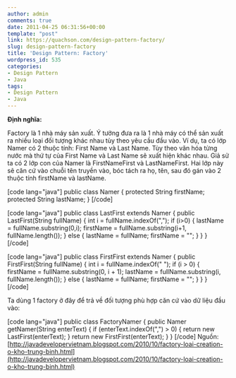 ```yaml
---
author: admin
comments: true
date: 2011-04-25 06:31:56+00:00
template: "post"
link: https://quachson.com/design-pattern-factory/
slug: design-pattern-factory
title: 'Design Pattern: Factory'
wordpress_id: 535
categories:
- Design Pattern
- Java
tags:
- Design Pattern
- Java
---
```


**Định nghĩa:**

Factory là 1 nhà máy sản xuất. Ý tưởng đưa ra là 1 nhà máy có thể sản xuất ra nhiều loại đối tượng khác nhau tùy theo yêu cầu đầu vào.
Ví dụ, ta có lớp Namer có 2 thuộc tính: First Name và Last Name. Tùy theo văn hóa từng nước mà thứ tự của First Name và Last Name sẽ xuất hiện khác nhau. Giả sử ta có 2 lớp con của Namer là FirstNameFirst và LastNameFirst. Hai lớp này sẽ căn cứ vào chuỗi tên truyền vào, bóc tách ra họ, tên, sau đó gán vào 2 thuộc tính firstName và lastName.

[code lang="java"]
public class Namer {
   protected String firstName;
   protected String lastName;
}
[/code]

[code lang="java"]
public class LastFirst extends Namer {
   public LastFirst(String fullName) {
      int i = fullName.indexOf(",");
      if (i>0) {
         lastName = fullName.substring(0,i);
         firstName = fullName.substring(i+1, fullName.length());
      } else {
         lastName = fullName;
         firstName = "";
      }
   }
}
[/code]

[code lang="java"]
public class FirstFirst extends Namer {
   public FirstFirst(String fullName) {
      int i = fullName.indexOf(" ");
      if (i > 0) {
         firstName = fullName.substring(0, i + 1);
         lastName = fullName.substring(i, fullName.length());
      } else {
         lastName = fullName;
         firstName = "";
      }
   }
}
[/code]


Ta dùng 1 factory ở đây để trả về đối tượng phù hợp căn cứ vào dữ liệu đầu vào:

[code lang="java"]
public class FactoryNamer {
   public Namer getNamer(String enterText) {
      if (enterText.indexOf(",") > 0) {
         return new LastFirst(enterText);
      }
      return new FirstFirst(enterText);
   }
}
[/code]
Nguồn: [http://javadevelopervietnam.blogspot.com/2010/10/factory-loai-creation-o-kho-trung-binh.html](http://javadevelopervietnam.blogspot.com/2010/10/factory-loai-creation-o-kho-trung-binh.html)
